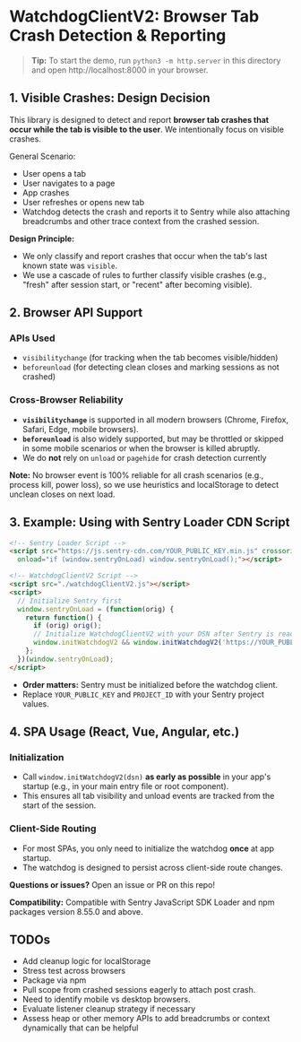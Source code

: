 # WatchdogClientV2: Browser Tab Crash Detection & Reporting

> **Tip:** To start the demo, run `python3 -m http.server` in this directory and open http://localhost:8000 in your browser.

## 1. Visible Crashes: Design Decision

This library is designed to detect and report **browser tab crashes that occur while the tab is visible to the user**. We intentionally focus on visible crashes.

General Scenario:
- User opens a tab
- User navigates to a page
- App crashes
- User refreshes or opens new tab
- Watchdog detects the crash and reports it to Sentry while also attaching breadcrumbs and other trace context from the crashed session.


**Design Principle:**
- We only classify and report crashes that occur when the tab's last known state was `visible`.
- We use a cascade of rules to further classify visible crashes (e.g., "fresh" after session start, or "recent" after becoming visible).

## 2. Browser API Support

### APIs Used
- `visibilitychange` (for tracking when the tab becomes visible/hidden)
- `beforeunload` (for detecting clean closes and marking sessions as not crashed)

### Cross-Browser Reliability
- **`visibilitychange`** is supported in all modern browsers (Chrome, Firefox, Safari, Edge, mobile browsers).
- **`beforeunload`** is also widely supported, but may be throttled or skipped in some mobile scenarios or when the browser is killed abruptly.
- We do **not** rely on `unload` or `pagehide` for crash detection currently

**Note:** No browser event is 100% reliable for all crash scenarios (e.g., process kill, power loss), so we use heuristics and localStorage to detect unclean closes on next load.

## 3. Example: Using with Sentry Loader CDN Script

```html
<!-- Sentry Loader Script -->
<script src="https://js.sentry-cdn.com/YOUR_PUBLIC_KEY.min.js" crossorigin="anonymous" data-lazy="no"
  onload="if (window.sentryOnLoad) window.sentryOnLoad();"></script>

<!-- WatchdogClientV2 Script -->
<script src="./watchdogClientV2.js"></script>
<script>
  // Initialize Sentry first
  window.sentryOnLoad = (function(orig) {
    return function() {
      if (orig) orig();
      // Initialize WatchdogClientV2 with your DSN after Sentry is ready
      window.initWatchdogV2 && window.initWatchdogV2('https://YOUR_PUBLIC_KEY@oXXXX.ingest.sentry.io/PROJECT_ID');
    };
  })(window.sentryOnLoad);
</script>
```
- **Order matters:** Sentry must be initialized before the watchdog client.
- Replace `YOUR_PUBLIC_KEY` and `PROJECT_ID` with your Sentry project values.

## 4. SPA Usage (React, Vue, Angular, etc.)

### **Initialization**
- Call `window.initWatchdogV2(dsn)` **as early as possible** in your app's startup (e.g., in your main entry file or root component).
- This ensures all tab visibility and unload events are tracked from the start of the session.

### **Client-Side Routing**
- For most SPAs, you only need to initialize the watchdog **once** at app startup.
- The watchdog is designed to persist across client-side route changes.


**Questions or issues?**
Open an issue or PR on this repo!

**Compatibility:** Compatible with Sentry JavaScript SDK Loader and npm packages version 8.55.0 and above.

## TODOs
- Add cleanup logic for localStorage
- Stress test across browsers
- Package via npm
- Pull scope from crashed sessions eagerly to attach post crash.
- Need to identify mobile vs desktop browsers.
- Evaluate listener cleanup strategy if necessary
- Assess heap or other memory APIs to add breadcrumbs or context dynamically that can be helpful


``` 